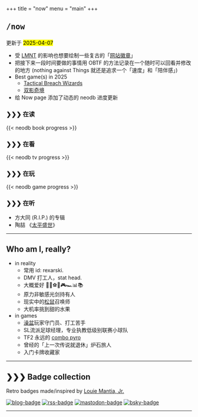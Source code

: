 +++
title = "now"
menu = "main"
+++

## <pre>/now</pre>

更新于 <mark>2025-04-07</mark>

- 受 [LMNT](https://lmnt.me/) 的影响也想要绘制一些复古的「[网站徽章](https://lmnt.me/badges/)」
- 把接下来一段时间要做的事情用 OBTF 的方法记录在一个随时可以回看并修改的地方 (nothing against Things 就还是追求一个「速度」和「陪伴感」)
- Best game(s) in 2025
  - [Tactical Breach Wizards](https://neodb.social/game/3xbuq2fGswthJXazbuaHKz)
  - [双影奇境](https://neodb.social/game/1tSJDqu9inXkPtclZB3gPI)
- 给 Now page 添加了动态的 neodb 进度更新

### ❯❯❯ 在读

{{< neodb book progress >}}

### ❯❯❯ 在看

{{< neodb tv progress >}}

### ❯❯❯ 在玩

{{< neodb game progress >}}

### ❯❯❯ 在听

- 方大同 (R.I.P.) 的专辑
- 陶喆 《[太平盛世](https://neodb.social/album/3p6OYCNDjrsyACg7YszbW2)》

***

## Who am I, really?

- in reality
  - 常用 id: rexarski.
  - DMV 打工人，stat head.
  - 大概爱好 🚶🎷⚽🏀🎮🏎️📊📚
  - 原力非敏感光剑持有人
  - 现实中的[松鼠](https://thevarsity.ca/2003/02/10/breeding-unease-in-queens-park/)召唤师
  - 大机率挑到甜的水果
- in games
  - [澡盆](https://splatoonwiki.org/wiki/Bloblobber)玩家守门员、打工苦手
  - SL流派足球经理，专业执教低级别联赛小球队
  - TF2 永远的 [combo pyro](https://www.youtube.com/watch?v=3gh47cWmOxI)
  - 曾经的「上一次传说就退休」炉石旅人
  - 入门卡牌收藏家

***

## ❯❯❯ Badge collection

Retro badges made/inspired by
<a href="https://lmnt.me/badges/">Louie Mantia, Jr.</a>

<div class="badgebox">
    <a href="https://rexarski.com"
        ><img class="badge" src="/images/blog.png" alt="blog-badge"
    /></a>
    <a href="/index.xml"
        ><img class="badge" src="/images/rss.gif" alt="rss-badge"
    /></a>
    <a href="https://mastodon.social/@rexarski"
        ><img class="badge" src="/images/mastodon.gif" alt="mastodon-badge"
    /></a>
    <a href="https://bsky.app/profile/rqiu.bsky.social"
        ><img class="badge" src="/images/bluesky.gif" alt="bsky-badge"
    /></a>
</div>

***
